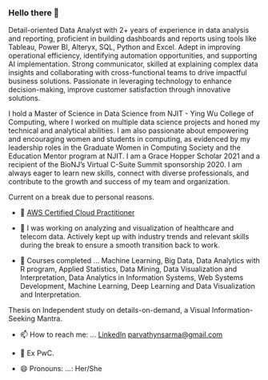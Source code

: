 ### Hello there 👋

Detail-oriented Data Analyst with 2+ years of experience in data analysis and reporting, proficient in building dashboards and reports using tools like Tableau, Power BI, Alteryx, SQL, Python and Excel. Adept in improving operational efficiency, identifying automation opportunities, and supporting AI implementation. Strong communicator, skilled at explaining complex data insights and collaborating with cross-functional teams to drive impactful business solutions. Passionate in leveraging technology to enhance decision-making, improve customer satisfaction through innovative solutions.

I hold a Master of Science in Data Science from NJIT - Ying Wu College of Computing, where I worked on multiple data science projects and honed my technical and analytical abilities. I am also passionate about empowering and encouraging women and students in computing, as evidenced by my leadership roles in the Graduate Women in Computing Society and the Education Mentor program at NJIT. I am a Grace Hopper Scholar 2021 and a recipient of the BioNJ’s Virtual C-Suite Summit sponsorship 2020. I am always eager to learn new skills, connect with diverse professionals, and contribute to the growth and success of my team and organization. 

Current on a break due to personal reasons.

- 🌱 [AWS Certified Cloud Practitioner](https://www.credly.com/badges/11c681c4-84af-4a8c-b4e6-f5661aee99b8/public_url)

- 🌱 I was working on analyzing and visualization of healthcare and telecom data. Actively kept up with industry trends and relevant skills during the break to ensure a smooth transition back to work.

- 🌱  Courses completed     ... Machine Learning, Big Data, Data Analytics with R program, Applied Statistics, Data Mining, Data Visualization and Interpretation, Data Analytics in Information Systems, Web Systems Development, Machine Learning, Deep Learning and Data Visualization and Interpretation.

Thesis on Independent study on details-on-demand, a Visual Information-Seeking Mantra. 

- 📫 How to reach me: ...         [LinkedIn](https://www.linkedin.com/in/parvathy-neelakanta-sarma)
                                   parvathynsarma@gmail.com
                                  
- 🔭 Ex PwC.

- 😄 Pronouns: ...: Her/She


